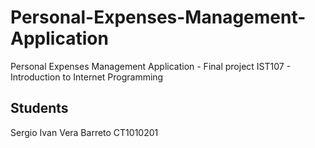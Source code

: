 # Personal-Expenses-Management-Application
 Personal Expenses Management Application  -  Final project IST107 - Introduction to Internet Programming 

## Students
Sergio Ivan Vera Barreto CT1010201
